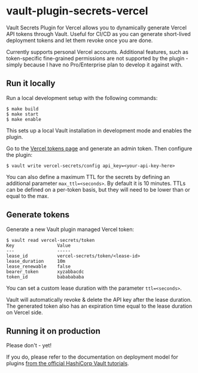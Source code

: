 # vault-plugin-secrets-vercel

Vault Secrets Plugin for Vercel allows you to dynamically generate Vercel API tokens through Vault.
Useful for CI/CD as you can generate short-lived deployment tokens and let them revoke once you are done.

Currently supports personal Vercel accounts. Additional features, such as token-specific fine-grained permissions
are not supported by the plugin - simply because I have no Pro/Enterprise plan to develop it against with.

## Run it locally

Run a local development setup with the following commands:

```
$ make build
$ make start
$ make enable
```

This sets up a local Vault installation in development mode and enables the plugin.

Go to the [Vercel tokens page](https://vercel.com/account/tokens) and generate an admin token. Then configure the plugin:

```
$ vault write vercel-secrets/config api_key=<your-api-key-here>
```

You can also define a maximum TTL for the secrets by defining an additional parameter `max_ttl=<seconds>`. By default it is 10 minutes. TTLs can be defined on a per-token basis, but they will need to be lower than or equal to the max.

## Generate tokens

Generate a new Vault plugin managed Vercel token:

```
$ vault read vercel-secrets/token
Key                Value
---                -----
lease_id           vercel-secrets/token/<lease-id>
lease_duration     10m
lease_renewable    false
bearer_token       xyzabbacdc
token_id           bababababa
```

You can set a custom lease duration with the parameter `ttl=<seconds>`.

Vault will automatically revoke & delete the API key after the lease duration.
The generated token also has an expiration time equal to the lease duration on Vercel side.

## Running it on production

Please don't - yet!

If you do, please refer to the documentation on deployment model for plugins [from the official HashiCorp Vault tutorials](https://developer.hashicorp.com/vault/tutorials/app-integration/plugin-backends#setup-vault).